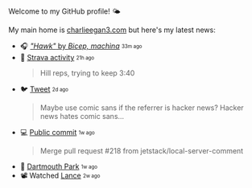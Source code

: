 
Welcome to my GitHub profile! 🌤️

My main home is [charlieegan3.com](https://charlieegan3.com) but here's my latest news:


* 🎧 [_"Hawk"_ by _Bicep, machìna_](https://music.charlieegan3.com) <sub><sup>33m ago</sub></sup> 
* 🎽 [Strava activity](https://www.strava.com/activities/4854522750) <sub><sup>21h ago</sub></sup>
  > Hill reps, trying to keep 3:40 
* 🐦 [Tweet](https://twitter.com/charlieegan3/status/1364853367277772800) <sub><sup>2d ago</sub></sup>
  > Maybe use comic sans if the referrer is hacker news? Hacker news hates comic sans... 
* 💻 [Public commit](https://github.com/jetstack/preflight/commit/7f4cb90dc5112d7c5e8357682da7866af3eee7c9) <sub><sup>1w ago</sub></sup>
  > Merge pull request #218 from jetstack/local-server-comment 
* 📸 [Dartmouth Park](https://instagram.com/p/CLXPx-rrl3P) <sub><sup>1w ago</sub></sup> 
* 📽️ Watched [Lance](https://letterboxd.com/charlieegan3/film/lance/) <sub><sup>2w ago</sub></sup> 

